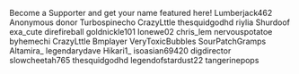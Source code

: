 Become a Supporter and get your name featured here!
Lumberjack462
Anonymous donor
Turbospinecho
CrazyLttle
thesquidgodhd
riylia
Shurdoof
exa_cute
direfireball
goldnickle101
Ionewe02
chris_lem
nervouspotatoe
byhemechi
CrazyLttle
Bmplayer
VeryToxicBubbles
SourPatchGramps
Altamira_
legendarydave
Hikari1_
isoasian69420
digdirector
slowcheetah765
thesquidgodhd
legendofstardust22
tangerinepops
